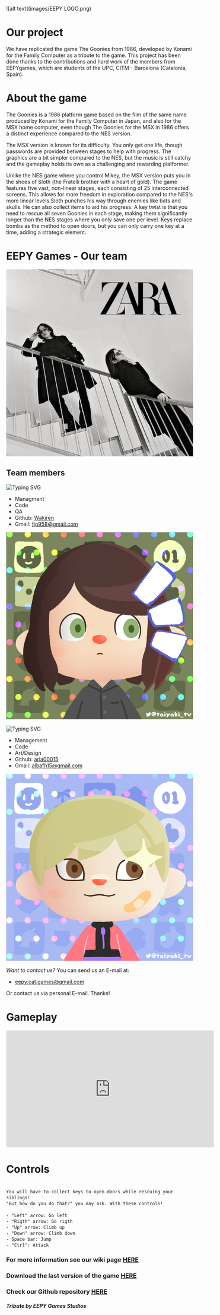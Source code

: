 ![alt text](images/EEPY LOGO.png)

# Our project
We have replicated the game The Goonies from 1986, developed by Konami for the Family Computer as a tribute to the game. This project has been done thanks to the contributions and hard work of the members from EEPYgames, which are students of the UPC, CITM - Barcelona (Catalonia, Spain).

# About the game
The Goonies is a 1986 platform game based on the film of the same name produced by Konami for the Family Computer in Japan, and also for the MSX home computer, even though The Goonies for the MSX in 1986 offers a distinct experience compared to the NES version.

The MSX version is known for its difficulty. You only get one life, though passwords are provided between stages to help with progress. The graphics are a bit simpler compared to the NES, but the music is still catchy and the gameplay holds its own as a challenging and rewarding platformer.

Unlike the NES game where you control Mikey, the MSX version puts you in the shoes of Sloth (the Fratelli brother with a heart of gold). The game features five vast, non-linear stages, each consisting of 25 interconnected screens. This allows for more freedom in exploration compared to the NES's more linear levels.Sloth punches his way through enemies like bats and skulls. He can also collect items to aid his progress. A key twist is that you need to rescue all seven Goonies in each stage, making them significantly longer than the NES stages where you only save one per level. Keys replace bombs as the method to open doors, but you can only carry one key at a time, adding a strategic element.

# EEPY Games - Our team
![alt text](images/Team.jpeg)

## Team members
![Typing SVG](https://readme-typing-svg.demolab.com?font=Fira+Code&pause=1000&color=6C925C&random=false&width=435&lines=Francisco+Javier+Pedre%C3%B1o+Monge)
* Managment
* Code
* QA
* Github: [Wakiren](https://github.com/Wakiren)
* Gmail: fjp958@gmail.com

![alt text](images/javi_villager.png)

![Typing SVG](https://readme-typing-svg.demolab.com?font=Fira+Code&pause=1000&color=8999F5&random=false&width=435&lines=Alba+Fern%C3%A1ndez+Hern%C3%A1ndez)
* Management
* Code
* Art/Design
* Github: [aria00015](https://github.com/aria00015)
* Gmail: albafh15@gmail.com

![alt text](images/alba_villager.png)

_Want to contact us?_
You can send us an E-mail at:

* eepy.cat.games@gmail.com

Or contact us via personal E-mail. Thanks!

# Gameplay
<iframe width="560" height="315" src="https://www.youtube.com/embed/4r-dFfUUs3Y?si=0-i7fOX7zehjdeIR" title="YouTube video player" frameborder="0" allow="accelerometer; autoplay; clipboard-write; encrypted-media; gyroscope; picture-in-picture; web-share" referrerpolicy="strict-origin-when-cross-origin" allowfullscreen></iframe>

# Controls

```

You will have to collect keys to open doors while rescuing your siblings!
"But how do you do that?" you may ask. With these controls!

- "Left" arrow: Go left
- "Rigth" arrow: Go rigth
- "Up" arrow: Climb up
- "Down" arrow: Climb down
- Space bar: Jump
- "Ctrl": Attack

```




### For more information see our wiki page [HERE](https://github.com/EEPYgames/The_Goonies-Project_I/wiki)
### Download the last version of the game [HERE](https://github.com/EEPYgames/The_Goonies-Project_I/releases)
### Check our Github repository [HERE](https://github.com/EEPYgames/The_Goonies-Project_I)




#### _Tribute by EEPY Games Studios_